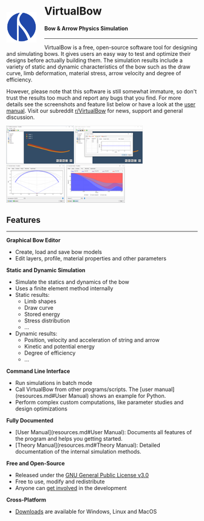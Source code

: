 <div>
    <p style="float: left;"><img src="img/logo.svg" style="height: 80px; margin: 5px 20px 0px 0px"></p>
    <h1><b>VirtualBow</b></h1>
    <h4>Bow & Arrow Physics Simulation</h4>
</div>

---

VirtualBow is a free, open-source software tool for designing and simulating bows.
It gives users an easy way to test and optimize their designs before actually building them.
The simulation results include a variety of static and dynamic characteristics of the bow such as the draw curve, limb deformation, material stress, arrow velocity and degree of efficiency.

However, please note that this software is still somewhat immature, so don't trust the results too much and report any bugs that you find.
For more details see the screenshots and feature list below or have a look at the [user manual](resources.md).
Visit our subreddit [r/VirtualBow](https://www.reddit.com/r/VirtualBow) for news, support and general discussion.

<a href="img/screenshot_01.png" class="imagelink"><img src="img/screenshot_01_thumb.png" style="height: 100px"></a>
<a href="img/screenshot_02.png" class="imagelink"><img src="img/screenshot_02_thumb.png" style="height: 100px"></a>
<a href="img/screenshot_03.png" class="imagelink"><img src="img/screenshot_03_thumb.png" style="height: 100px"></a>
<a href="img/screenshot_04.png" class="imagelink"><img src="img/screenshot_04_thumb.png" style="height: 100px"></a>

## Features

---

**Graphical Bow Editor**

* Create, load and save bow models
* Edit layers, profile, material properties and other parameters


**Static and Dynamic Simulation**

* Simulate the statics and dynamics of the bow
* Uses a finite element method internally
* Static results:
    - Limb shapes
    - Draw curve
    - Stored energy
    - Stress distribution
    - ...
* Dynamic results:
    - Position, velocity and acceleration of string and arrow
    - Kinetic and potential energy
    - Degree of efficiency
    - ...

**Command Line Interface**

* Run simulations in batch mode
* Call VirtualBow from other programs/scripts. The [user manual](resources.md#User Manual) shows an example for Python.
* Perform complex custom computations, like parameter studies and design optimizations

**Fully Documented**

* [User Manual](resources.md#User Manual): Documents all features of the program and helps you getting started.
* [Theory Manual](resources.md#Theory Manual): Detailed documentation of the internal simulation methods.

**Free and Open-Source**

* Released under the [GNU General Public License v3.0](https://www.gnu.org/licenses/gpl.html)
* Free to use, modify and redistribute
* Anyone can [get involved](about.md) in the development

**Cross-Platform**

* [Downloads](download.md) are available for Windows, Linux and MacOS
